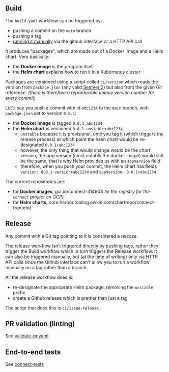 ## Build

The `build.yaml` workflow can be triggered by:

-   pushing a commit on the `main` branch
-   pushing a tag
-   [running it manually](https://docs.github.com/en/actions/managing-workflow-runs/manually-running-a-workflow) via the github interface or a HTTP API call

It produces "packages", which are made out of a Docker image and a Helm chart. Very basically:

-   the **Docker image** is the program itself
-   the **Helm chart** explains how to run it in a Kubernetes cluster

Packages are versioned using a script called `ci/version` which reads the version from `package.json` (any valid [SemVer 2](https://semver.org/)) but also from the given Git reference. _(there is therefore a reproducible unique version number for every commit)_

Let's say you push a commit with id `abc1234` to the `main` branch, with `package.json` set to version `0.0.1`:

-   the **Docker image** is tagged `0.0.1_abc1234`
-   the **Helm chart** is versioned `0.0.1-unstable+abc1234`
    -   `unstable` because it is provisional, until you tag it (which triggers the release process) at which point the helm chart would be re-designated `0.0.1+abc1234`
    -   however, the only thing that would change would be the _chart_ version, the _app_ version (most notably the docker image) would still be the same; that is why Helm provides us with an `appVersion` field
    -   therefore, when you push your commit, the Helm chart has fields `version: 0.0.1-version+abc1234` and `appVersion: 0.0.1+abc1234`

The current repositories are:

-   for **Docker images**, gcr.io/connect-314908 _(ie the registry for the `connect` project on GCP)_
-   for **Helm charts**, core.harbor.tooling.owkin.com/chartrepo/connect-frontend

## Release

Any commit with a Git tag pointing to it is considered a _release_.

The release workflow isn't triggered directly by pushing tags, rather they trigger the Build workflow which in turn triggers the Release workflow. It can also be triggered manually, but (at the time of writing) only via HTTP API calls since the Github interface can't allow you to run a workflow manually on a tag rather than a branch.

All the release workflow does is:

-   re-designate the approprate Helm package, removing the `unstable` prefix
-   create a Github release which is prettier than just a tag

The script that does this is `ci/issue-release`.

## PR validation (linting)

See [validate-pr.yaml](/.github/workflows/validate-pr.yaml)

## End-to-end tests

See [connect-tests](https://github.com/owkin/connect-tests)
